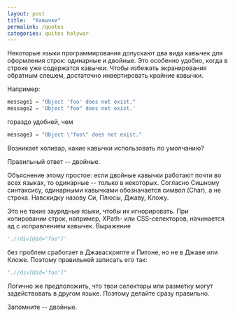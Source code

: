 ```yaml
---
layout: post
title:  "Кавычки"
permalink: /quotes
categories: quites holywar
---
```


Некоторые языки программирования допускают два вида кавычек для оформления
строк: одинарные и двойные. Это особенно удобно, когда в строке уже содержатся
кавычки. Чтобы избежать экранирования обратным слешем, достаточно инвертировать
крайние кавычки.

Например:

~~~python
message1 = "Object 'foo' does not exist."
message2 = 'Object "foo" does not exist.'
~~~

гораздо удобней, чем

~~~python
message3 = "Object \"foo\" does not exist."
~~~

Возникает холивар, какие кавычки использовать по умолчанию?

Правильный ответ -- двойные.

Объяснение этому простое: если двойные кавычки работают почти во всех языках, то
одинарные -- только в некоторых. Согласно Сишному синтаксису, одинарными
кавычками обозначается символ (Char), а не строка. Навскидку назову Си, Плюсы,
Джаву, Кложу.

Это не такие заурядные языки, чтобы их игнорировать. При копировании строк,
например, XPath- или CSS-селекторов, начинается ад с исправлением
кавычек. Выражение

~~~python
'.//div[@id="foo"]'
~~~

без проблем сработает в Джаваскрипте и Питоне, но не в Джаве или Кложе. Поэтому
правильней записать его так:

~~~python
".//div[@id='foo']"
~~~

Логично же предположить, что твои селекторы или разметку могут задействовать в
другом языке. Поэтому делайте сразу правильно.

Запомните -- двойные.
